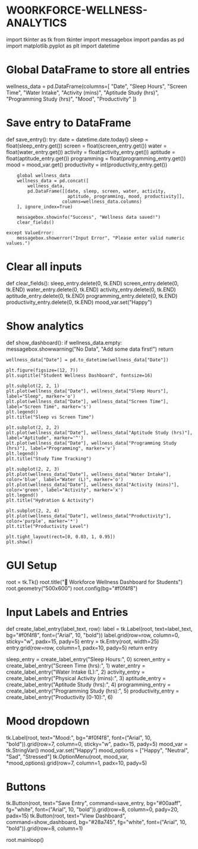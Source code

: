 # WO0RKFORCE-WELLNESS-ANALYTICS
import tkinter as tk
from tkinter import messagebox
import pandas as pd
import matplotlib.pyplot as plt
import datetime

# Global DataFrame to store all entries
wellness_data = pd.DataFrame(columns=[
    "Date", "Sleep Hours", "Screen Time", "Water Intake", "Activity (mins)",
    "Aptitude Study (hrs)", "Programming Study (hrs)", "Mood", "Productivity"
])

# Save entry to DataFrame
def save_entry():
    try:
        date = datetime.date.today()
        sleep = float(sleep_entry.get())
        screen = float(screen_entry.get())
        water = float(water_entry.get())
        activity = float(activity_entry.get())
        aptitude = float(aptitude_entry.get())
        programming = float(programming_entry.get())
        mood = mood_var.get()
        productivity = int(productivity_entry.get())

        global wellness_data
        wellness_data = pd.concat([
            wellness_data,
            pd.DataFrame([[date, sleep, screen, water, activity,
                           aptitude, programming, mood, productivity]],
                         columns=wellness_data.columns)
        ], ignore_index=True)

        messagebox.showinfo("Success", "Wellness data saved!")
        clear_fields()

    except ValueError:
        messagebox.showerror("Input Error", "Please enter valid numeric values.")

# Clear all inputs
def clear_fields():
    sleep_entry.delete(0, tk.END)
    screen_entry.delete(0, tk.END)
    water_entry.delete(0, tk.END)
    activity_entry.delete(0, tk.END)
    aptitude_entry.delete(0, tk.END)
    programming_entry.delete(0, tk.END)
    productivity_entry.delete(0, tk.END)
    mood_var.set("Happy")

# Show analytics
def show_dashboard():
    if wellness_data.empty:
        messagebox.showwarning("No Data", "Add some data first!")
        return

    wellness_data["Date"] = pd.to_datetime(wellness_data["Date"])

    plt.figure(figsize=(12, 7))
    plt.suptitle("Student Wellness Dashboard", fontsize=16)

    plt.subplot(2, 2, 1)
    plt.plot(wellness_data["Date"], wellness_data["Sleep Hours"], label="Sleep", marker='o')
    plt.plot(wellness_data["Date"], wellness_data["Screen Time"], label="Screen Time", marker='s')
    plt.legend()
    plt.title("Sleep vs Screen Time")

    plt.subplot(2, 2, 2)
    plt.plot(wellness_data["Date"], wellness_data["Aptitude Study (hrs)"], label="Aptitude", marker='^')
    plt.plot(wellness_data["Date"], wellness_data["Programming Study (hrs)"], label="Programming", marker='v')
    plt.legend()
    plt.title("Study Time Tracking")

    plt.subplot(2, 2, 3)
    plt.plot(wellness_data["Date"], wellness_data["Water Intake"], color='blue', label="Water (L)", marker='o')
    plt.plot(wellness_data["Date"], wellness_data["Activity (mins)"], color='green', label="Activity", marker='x')
    plt.legend()
    plt.title("Hydration & Activity")

    plt.subplot(2, 2, 4)
    plt.plot(wellness_data["Date"], wellness_data["Productivity"], color='purple', marker='*')
    plt.title("Productivity Level")

    plt.tight_layout(rect=[0, 0.03, 1, 0.95])
    plt.show()

# GUI Setup
root = tk.Tk()
root.title("💼 Workforce Wellness Dashboard for Students")
root.geometry("500x600")
root.config(bg="#f0f4f8")

# Input Labels and Entries
def create_label_entry(label_text, row):
    label = tk.Label(root, text=label_text, bg="#f0f4f8", font=("Arial", 10, "bold"))
    label.grid(row=row, column=0, sticky="w", padx=15, pady=5)
    entry = tk.Entry(root, width=25)
    entry.grid(row=row, column=1, padx=10, pady=5)
    return entry

sleep_entry = create_label_entry("Sleep Hours:", 0)
screen_entry = create_label_entry("Screen Time (hrs):", 1)
water_entry = create_label_entry("Water Intake (L):", 2)
activity_entry = create_label_entry("Physical Activity (mins):", 3)
aptitude_entry = create_label_entry("Aptitude Study (hrs):", 4)
programming_entry = create_label_entry("Programming Study (hrs):", 5)
productivity_entry = create_label_entry("Productivity (0-10):", 6)

# Mood dropdown
tk.Label(root, text="Mood:", bg="#f0f4f8", font=("Arial", 10, "bold")).grid(row=7, column=0, sticky="w", padx=15, pady=5)
mood_var = tk.StringVar()
mood_var.set("Happy")
mood_options = ["Happy", "Neutral", "Sad", "Stressed"]
tk.OptionMenu(root, mood_var, *mood_options).grid(row=7, column=1, padx=10, pady=5)

# Buttons
tk.Button(root, text="Save Entry", command=save_entry, bg="#00aaff", fg="white", font=("Arial", 10, "bold")).grid(row=8, column=0, pady=20, padx=15)
tk.Button(root, text="View Dashboard", command=show_dashboard, bg="#28a745", fg="white", font=("Arial", 10, "bold")).grid(row=8, column=1)

root.mainloop()
